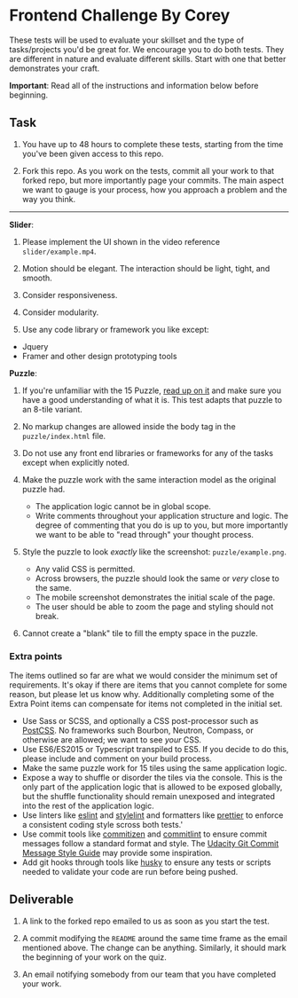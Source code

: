 # Frontend Challenge By Corey

These tests will be used to evaluate your skillset and the type of tasks/projects you'd be great for. We encourage you to do both tests. They are different in nature and evaluate different skills. Start with one that better demonstrates your craft.

**Important**: Read all of the instructions and information below before beginning.

## Task

1. You have up to 48 hours to complete these tests, starting from the time you've been given access to this repo.

2. Fork this repo. As you work on the tests, commit all your work to that forked repo, but more importantly page your commits. The main aspect we want to gauge is your process, how you approach a problem and the way you think.

---

**Slider**:

1. Please implement the UI shown in the video reference `slider/example.mp4`.

2. Motion should be elegant. The interaction should be light, tight, and smooth.

3. Consider responsiveness.

4. Consider modularity.

5. Use any code library or framework you like except:

* Jquery
* Framer and other design prototyping tools

**Puzzle**:

1. If you're unfamiliar with the 15 Puzzle, [read up on it](https://en.wikipedia.org/wiki/15_puzzle) and make sure you have a good understanding of what it is. This test adapts that puzzle to an 8-tile variant.

2. No markup changes are allowed inside the body tag in the `puzzle/index.html` file.

3. Do not use any front end libraries or frameworks for any of the tasks except when explicitly noted.

4. Make the puzzle work with the same interaction model as the original puzzle had.

   * The application logic cannot be in global scope.
   * Write comments throughout your application structure and logic. The degree of commenting that you do is up to you, but more importantly we want to be able to "read through" your thought process.

5. Style the puzzle to look *exactly* like the screenshot: `puzzle/example.png`.

   * Any valid CSS is permitted.
   * Across browsers, the puzzle should look the same or *very* close to the same.
   * The mobile screenshot demonstrates the initial scale of the page.
   * The user should be able to zoom the page and styling should not break.

6. Cannot create a "blank" tile to fill the empty space in the puzzle.

### Extra points

The items outlined so far are what we would consider the minimum set of requirements. It's okay if there are items that you cannot complete for some reason, but please let us know why. Additionally completing some of the Extra Point items can compensate for items not completed in the initial set.

* Use Sass or SCSS, and optionally a CSS post-processor such as [PostCSS](https://github.com/postcss/postcss). No frameworks such Bourbon, Neutron, Compass, or otherwise are allowed; we want to see *your* CSS.
* Use ES6/ES2015 or Typescript transpiled to ES5. If you decide to do this, please include and comment on your build process.
* Make the same puzzle work for 15 tiles using the same application logic.
* Expose a way to shuffle or disorder the tiles via the console. This is the only part of the application logic that is allowed to be exposed globally, but the shuffle functionality should remain unexposed and integrated into the rest of the application logic.
* Use linters like [eslint](https://github.com/eslint/eslint) and [stylelint](https://github.com/stylelint/stylelint) and formatters like [prettier](https://github.com/prettier/prettier) to enforce a consistent coding style scross both tests.'
* Use commit tools like [commitizen](https://github.com/commitizen/cz-cli) and [commitlint](https://github.com/conventional-changelog/commitlint) to ensure commit messages follow a standard format and style. The [Udacity Git Commit Message Style Guide](https://udacity.github.io/git-styleguide/) may provide some inspiration.
* Add git hooks through tools like [husky](https://github.com/typicode/husky) to ensure any tests or scripts needed to validate your code are run before being pushed.

## Deliverable

1. A link to the forked repo emailed to us as soon as you start the test.

2. A commit modifying the `README` around the same time frame as the email mentioned above. The change can be anything. Similarly, it should mark the beginning of your work on the quiz.

3. An email notifying somebody from our team that you have completed your work.
